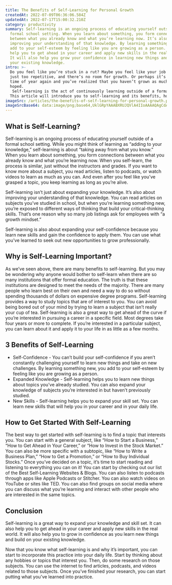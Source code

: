 ```yaml
---
title: The Benefits of Self-Learning for Personal Growth
createdAt: 2022-07-09T06:36:06.584Z
updatedAt: 2022-07-17T15:00:32.210Z
category: productivity
summary: Self-learning is an ongoing process of educating yourself outside of a
  formal school setting. When you learn about something, you form connections
  between what you already know and what you’re learning now. It’s also about
  improving your understanding of that knowledge. By learning something new, you
  add to your self-esteem by feeling like you are growing as a person. It can
  help you to get ahead in your career and apply new skills in the real world.
  It will also help you grow your confidence in learning new things and build
  your existing knowledge.
intro: >-
  Do you feel like you’re stuck in a rut? Maybe you feel like your job is
  just too repetitive, and there’s no room for growth. Or perhaps it’s just that
  time of year again and you’ve realized that you haven’t grown as much as
  hoped.
   Self-learning is the act of continuously learning outside of a formal education or training program; it can be done on your own or in groups. It involves regularly reading books and articles, listening to podcasts, watching online lectures, taking online courses, or spending time with people who are knowledgeable about a subject that interests you. 
  This article will introduce you to self-learning and its benefits, how to get started with self-learning, and tips from experts on how to make the most out of this practice.
imageSrc: /articles/the-benefits-of-self-learning-for-personal-growth.png
imageSrcBase64: data:image/png;base64,UklGRpYAAABXRUJQVlA4IIoAAAAQAgCdASoKAAoAAUAmJbACdAYuvuEgdmwAAP75U37lZ1MHsqe9r+RuWTi/gA7REd/kY7fMZAbw0LnxTfS+rlAceyY2LsvWKPK+c0t9fgQ91anxP/T0tjRX/fOzNbLBpbz5tyhNa//XJLg4iOex/Sf/y2+uWM1/qi5L+IAlPHWlXv6ZfUbQL3PgAAA=
---
```


## What is Self-Learning?

Self-learning is an ongoing process of educating yourself outside of a formal school setting. While you might think of learning as “adding to your knowledge,” self-learning is about “taking away from what you know.” When you learn about something, you form connections between what you already know and what you’re learning now. When you self-learn, the process is similar, just without the instructors and grades. If you want to know more about a subject, you read articles, listen to podcasts, or watch videos to learn as much as you can. And even after you feel like you’ve grasped a topic, you keep learning as long as you’re alive.

Self-learning isn’t just about expanding your knowledge. It’s also about improving your understanding of that knowledge. You can read articles on subjects you’ve studied in school, but when you’re learning something new, you’re exposed to different ways of thinking that build your critical-thinking skills. That’s one reason why so many job listings ask for employees with “a growth mindset.” 

 Self-learning is also about expanding your self-confidence because you learn new skills and gain the confidence to apply them. You can use what you’ve learned to seek out new opportunities to grow professionally.

## Why is Self-Learning Important?

As we’ve seen above, there are many benefits to self-learning. But you may be wondering why anyone would bother to self-learn when there are so many institutions that offer formal education. The truth is that these institutions are designed to meet the needs of the majority. There are many people who learn best on their own and need a way to do so without spending thousands of dollars on expensive degree programs.
Self-learning provides a way to study topics that are of interest to you. You can avoid being bored out of your mind by trying to learn a subject that isn’t really your cup of tea. Self-learning is also a great way to get ahead of the curve if you’re interested in pursuing a career in a specific field. Most degrees take four years or more to complete. If you’re interested in a particular subject, you can learn about it and apply it to your life in as little as a few months.

## 3 Benefits of Self-Learning

- Self-Confidence - You can’t build your self-confidence if you aren’t constantly challenging yourself to learn new things and take on new challenges. By learning something new, you add to your self-esteem by feeling like you are growing as a person.
- Expanded Knowledge - Self-learning helps you to learn new things about topics you’ve already studied. You can also expand your knowledge of subjects you’re interested in but haven’t previously studied.
- New Skills - Self-learning helps you to expand your skill set. You can learn new skills that will help you in your career and in your daily life.

## How to Get Started With Self-Learning

The best way to get started with self-learning is to find a topic that interests you. You can start with a general subject, like “How to Start a Business,” “How to Get Ahead in Your Career,” or “How to Invest in the Stock Market.” You can also be more specific with a subtopic, like “How to Write a Business Plan,” “How to Get a Promotion,” or “How to Buy Individual Stocks.”
Once you’ve decided on a topic, it’s time to start reading and listening to everything you can on it! You can start by checking out our list of the Best Self-Learning Websites & Blogs. You can also listen to podcasts through apps like Apple Podcasts or Stitcher. You can also watch videos on YouTube or sites like TED. You can also find groups on social media where you can discuss what you’re learning and interact with other people who are interested in the same topics.

## Conclusion

Self-learning is a great way to expand your knowledge and skill set. It can also help you to get ahead in your career and apply new skills in the real world. It will also help you to grow in confidence as you learn new things and build on your existing knowledge.

Now that you know what self-learning is and why it’s important, you can start to incorporate this practice into your daily life. Start by thinking about any hobbies or topics that interest you. Then, do some research on those subjects. You can use the internet to find articles, podcasts, and videos related to those subjects. Once you’ve finished your research, you can start putting what you’ve learned into practice.
